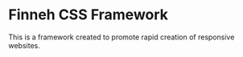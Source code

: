 # Finneh CSS Framework

This is a framework created to promote rapid creation of responsive websites.
